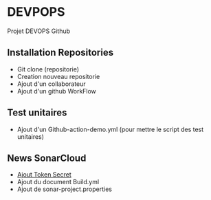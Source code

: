 
# DEVPOPS

Projet DEVOPS Github

## Installation Repositories

 - Git clone (repositorie)
 - Creation nouveau repositorie
 - Ajout d'un collaborateur
 - Ajout d'un github WorkFlow

 ## Test unitaires
 - Ajout d'un Github-action-demo.yml (pour mettre le script des test unitaires)

## News SonarCloud

 - [Ajout Token Secret](https://sonarcloud.io/project/configuration?id=valstar44&analysisMode=GitHubActions)
 - Ajout du document Build.yml
 - Ajout de sonar-project.properties

